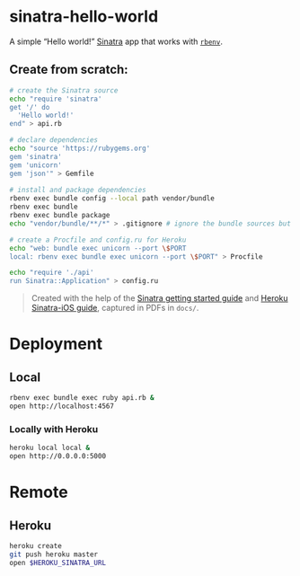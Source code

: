 # sinatra-hello-world

A simple “Hello world!” [Sinatra](http://sinatrarb.com) app that works with [`rbenv`](https://github.com/rbenv/rbenv).

## Create from scratch:

```sh
# create the Sinatra source
echo "require 'sinatra'
get '/' do
  'Hello world!'
end" > api.rb

# declare dependencies  
echo "source 'https://rubygems.org'
gem 'sinatra'
gem 'unicorn'
gem 'json'" > Gemfile   
  
# install and package dependencies
rbenv exec bundle config --local path vendor/bundle
rbenv exec bundle
rbenv exec bundle package
echo "vendor/bundle/**/*" > .gitignore # ignore the bundle sources but save the packaged caches

# create a Procfile and config.ru for Heroku
echo "web: bundle exec unicorn --port \$PORT
local: rbenv exec bundle exec unicorn --port \$PORT" > Procfile

echo "require './api'
run Sinatra::Application" > config.ru
```

> Created with the help of the [Sinatra getting started guide](http://sinatrarb.com/intro.html) and  [Heroku Sinatra-iOS guide](https://devcenter.heroku.com/articles/getting-started-ios-development-sinatra-cedar), captured in PDFs in `docs/`.

# Deployment

## Local

```sh
rbenv exec bundle exec ruby api.rb &
open http://localhost:4567
```

### Locally with Heroku

```sh
heroku local local &
open http://0.0.0.0:5000
```

# Remote

## Heroku

```sh
heroku create
git push heroku master
open $HEROKU_SINATRA_URL
```

